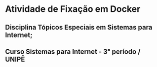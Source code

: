 # Atividade de Fixação em Docker
## Disciplina Tópicos Especiais em Sistemas para Internet;
## Curso Sistemas para Internet - 3° período / UNIPÊ
